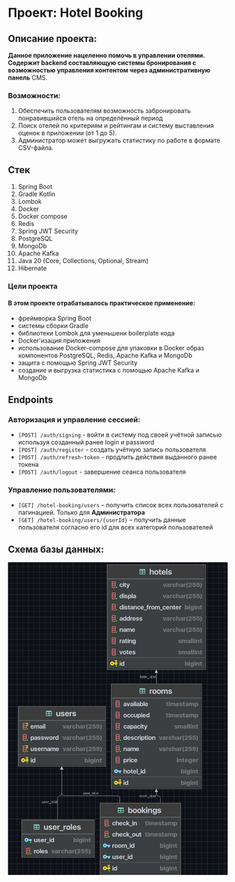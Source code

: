 # Проект: Hotel Booking

## Описание проекта:

**Данное приложение нацеленно помочь в управлении отелями.
Содержит backend составляющую системы бронирования
с возможностью управления контентом через административную панель** CMS.

### Возможности:
1. Обеспечить пользователям возможность забронировать понравившийся
   отель на определённый период
2. Поиск отелей по критериям и рейтингам и систему
   выставления оценок в приложении (от 1 до 5).
3. Администратор может выгружать статистику по работе в формате
   CSV-файла.

## Стек
1. Spring Boot
2. Gradle Kotlin
3. Lombok
4. Docker
5. Docker compose
6. Redis
7. Spring JWT Security
8. PostgreSQL
9. MongoDb
10. Apache Kafka
11. Java 20 (Core, Collections, Optional, Stream)
12. Hibernate

### Цели проекта
#### В этом проекте отрабатывалось практическое применение:
* фреймворка Spring Boot
* системы сборки Gradle
* библиотеки Lombok для уменьшени boilerplate кода
* Docker'изация приложения
* использование Docker-compose для упаковки в Docker образ компонентов PostgreSQL, Redis, Apache Kafka и MongoDb
* защита с помощью Spring JWT Security
* создание и выгрузка статистика с помощью Apache Kafka и MongoDb
## Endpoints
### Авторизация и управление сессией:
- `[POST] /auth/signing` - войти в систему под своей учётной записью используя созданный ранее login и password
- `[POST] /auth/register` - создать учётную запись пользователя
- `[POST] /auth/refresh-token` - продлить действия выданного ранее токена
- `[POST] /auth/logout` - завершение сеанса пользователя

### Управление пользователями:
- `[GET] /hotel-booking/users` – получить список всех пользователей с пагинацией. Только для **Администратора**
- `[GET] /hotel-booking/users/{userId}` – получить данные пользователя согласно его id для всех категорий пользователей

## Схема базы данных:

![](https://github.com/Abrielz1/hotel-booking/blob/5a131920a4419e0b6c140dbfc115605c69148482/db_scema.jpg)
